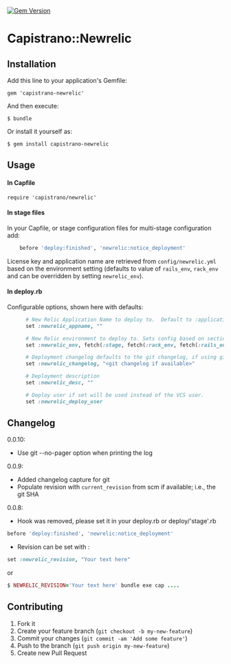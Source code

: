 [![Gem Version](https://badge.fury.io/rb/capistrano-newrelic.svg)](https://badge.fury.io/rb/capistrano-newrelic)
# Capistrano::Newrelic


## Installation

Add this line to your application's Gemfile:

    gem 'capistrano-newrelic'

And then execute:

    $ bundle

Or install it yourself as:

    $ gem install capistrano-newrelic

## Usage

#### In Capfile

    require 'capistrano/newrelic'

#### In stage files

In your Capfile, or stage configuration files for multi-stage configuration add:

```ruby
    before 'deploy:finished', 'newrelic:notice_deployment'
```
License key and application name are retrieved from `config/newrelic.yml` based
on the environment setting (defaults to value of `rails_env`,
`rack_env` and can be overridden by setting `newrelic_env`).

#### In deploy.rb

Configurable options, shown here with defaults:

```ruby
      # New Relic Application Name to deploy to.  Default to :application if no value set
      set :newrelic_appname, ""

      # New Relic environment to deploy to. Sets config based on section of newrelic.yml
      set :newrelic_env, fetch(:stage, fetch(:rack_env, fetch(:rails_env, 'production')))

      # Deployment changelog defaults to the git changelog, if using git
      set :newrelic_changelog, "<git changelog if available>"

      # Deployment description
      set :newrelic_desc, ""

      # Deploy user if set will be used instead of the VCS user.
      set :newrelic_deploy_user
```      

## Changelog

0.0.10:
   * Use git --no-pager option when printing the log

0.0.9:
   * Added changelog capture for git
   * Populate revision with `current_revision` from scm if available;
     i.e., the git SHA

0.0.8:
   * Hook was removed, please set it in your deploy.rb or deploy/'stage'.rb
   ```ruby
   before 'deploy:finished', 'newrelic:notice_deployment'
   ```

   * Revision can be set with :
   ```ruby
   set :newrelic_revision, "Your text here"
   ```
   or
   ```ruby
   $ NEWRELIC_REVISION='Your text here' bundle exe cap ....
   ```

## Contributing

1. Fork it
2. Create your feature branch (`git checkout -b my-new-feature`)
3. Commit your changes (`git commit -am 'Add some feature'`)
4. Push to the branch (`git push origin my-new-feature`)
5. Create new Pull Request
